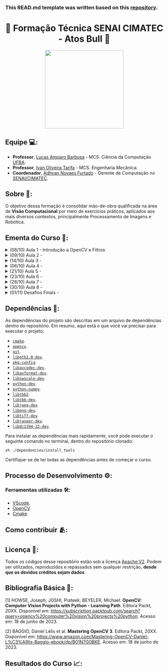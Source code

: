 
### This READ.md template was written based on this [repository](https://github.com/FernandoSchett/github_readme_template).

<h1 align="center">🌠 Formação Técnica SENAI CIMATEC - Atos Bull 🌠</h1>

<div align="center">
	<a href="link_for_webite">
	<img height = "250em" src = "https://github.com/FernandoSchett/github_readme_template/assets/80331486/1f037927-76de-43a3-89b0-41a488d3a33c" />
    </a>
</div>

## Equipe 💻:

- **Professor**, [Lucas Amparo Barbosa](https://lucasamparo.github.io) - MCS. Ciência da Computação [UFBA](https://www.ufba.br/).
- **Professor**, [Ivan Oliveira Tarifa](http://lattes.cnpq.br/9965035625458999) - MCS. Engenharia Mecânica.
- **Coordenador**, [Adhvan Novaes Furtado](http://lattes.cnpq.br/2180231474465012) - Gerente de Computação no [SENAI/CIMATEC](https://www.senaicimatec.com.br/).

## Sobre 🤔:

O objetivo dessa formação é consolidar mão-de-obra qualificada na área de **Visão Computacional** por meio de exercícios práticos, aplicados aos mais diversos contextos, principalmente Processamento de Imagens e Robótica.

## Ementa do Curso 🏫:

<details>
<summary>(08/10) Aula 1 - Introdução a OpenCV e Filtros</summary>
	<ul>
		<li>Conteúdo</li>
		<ul>
			<li>Compilação do Opencv</li>
			<li>Manipulando Arquivos e Câmeras</li>
			<li>Filtrando Imagens</li>
		</ul>
		<li><a href="https://github.com/lucasamparo/curso_visao_cimatec/tree/master/aula_2/src">Códigos</a></li>
		<li><a href="https://github.com/lucasamparo/curso_visao_cimatec/blob/master/aula_1/Aula%201%20-%20Introdu%C3%A7%C3%A3o%20Opencv%20e%20filtros.pdf">Slides</a></li>
	</ul>
</details>
<details>
<summary>(09/10) Aula 2 -</summary>
	<ul>
		<li>Conteúdo</li>
		<ul>
			<li>Filtros Avançados</li>
			<li>Detecção de Bordas</li>
			<li>Contornos</li>
			<li>Segmentação</li>
		</ul>
		<li><a href="https://github.com/lucasamparo/curso_visao_cimatec/tree/master/aula_2/src">Códigos</a></li>
		<li><a href="https://github.com/lucasamparo/curso_visao_cimatec/blob/master/aula_2/Aula%202%20-%20Bordas%2C%20Filtros%20Avan%C3%A7ados%20e%20Segmenta%C3%A7%C3%A3o..pdf">Slides</a></li>
	</ul>
</details>
<details>
<summary>(14/10) Aula 3 - </summary>
  <ul>
    <li>Conteúdo</li>
    <ul>
      <li>Keypoints</li>
      <li>Keypoint Matching</li>
      <li>Stitching</li>
    </ul>
    <li><a href="https://github.com/lucasamparo/curso_visao_cimatec/tree/master/aula_3/src">Códigos</a></li>
    <li><a href="https://github.com/lucasamparo/curso_visao_cimatec/blob/master/aula_3/aula_3.pdf">Slides</a></li>
  </ul>
</details>
<details>
<summary>(06/10) Aula 4 - </summary>
  <ul>
    <li>Conteúdo</li>
    <ul>
      <li>Haar Cascade</li>
      <li>Tracking de Faces</li>
      <li>Tracking de outras partes do corpo</li>
    </ul>
    <li><a href="https://github.com/lucasamparo/curso_visao_cimatec/tree/master/aula_4/src">Códigos</a></li>
    <li><a href="https://github.com/lucasamparo/curso_visao_cimatec/blob/master/aula_4/aula_4.pdf">Slides</a></li>
  </ul>
</details>
<details>
<summary>(21/10) Aula 5 -</summary>
  <ul>
    <li>Conteúdo</li>
    <ul>
      <li>O espaço R3</li>
      <li>Representações de Profundidade</li>
      <li>Transformações em R3</li>
      <li>Mapa de Disparidade</li>
      <li>Projeção e Deprojeção de nuvens de ponto</li>
    </ul>
    <li><a href="https://github.com/lucasamparo/curso_visao_cimatec/tree/master/aula_5/src">Códigos</a></li>
    <li><a href="https://github.com/lucasamparo/curso_visao_cimatec/blob/master/aula_5/aula_5.pdf">Slides</a></li>
  </ul>
</details>
<details>
<summary>(23/10) Aula 6 -</summary>
  <ul>
    <li>Conteúdo</li>
    <ul>
      <li>Objeto 3D</li>
      <li>Sensores</li>
      <li>Shape from Motion</li>
      <li>ICP</li>
      <li>Registration</li>
    </ul>
    <li><a href="https://github.com/lucasamparo/curso_visao_cimatec/blob/master/aula_6/aula_6.pdf">Slides</a></li>
  </ul>
</details>
<details>
<summary>(28/10) Aula 7 - </summary>
  <ul>
    <li>Conteúdo</li>
    <ul>
      <li>Saliência Visual</li>
      <li>Mean Shift</li>
      <li>Padrões Visuais</li>
      <li>Support Vector Machine</li>
      <li>Introdução a Machine Learning</li>
    </ul>
    <li><a href="https://github.com/lucasamparo/curso_visao_cimatec/blob/master/aula_7/aula_7.pdf">Slides</a></li>
  </ul>
</details>
<details>
<summary>(30/10) Aula 8 - </summary>
  <ul>
    <li>Conteúdo</li>
    <ul> 
      <li>Reconhecimento em Geral</li>
      <li>Reconhecimento Facial</li>
      <li>Reconhecimento de Emoções</li>
    </ul>
    <li><a href="https://github.com/lucasamparo/curso_visao_cimatec/blob/master/aula_8/aula_8.pdf">Slides</a></li>
  </ul>
</details>
<details>
<summary>(01/11) Desafios Finais - </summary>
  <ul>
    <li>Conteúdo</li>
    <ul>
      <li>Puzzle</li>
      <li>Oil in Canvas</li>
      <li>Pencil Sketch</li>
      <li>Cubic Mosaic</li>
    </ul>
    <li><a href="https://github.com/lucasamparo/curso_visao_cimatec/tree/master/dasafios">Código</a></li>
  </ul>
</details>

## Dependências 🚚:

As dependências do projeto são descritas em um arquivo de dependências dentro do repositório. Em resumo, aqui está o que você vai precisar para executar o projeto:

- [```cmake```]().
- [```opencv```]().
- [```git```]().
- [```libgtk2.0-dev```]().
- [```pkg-config```]().
- [```libavcodec-dev```]().
- [```libavformat-dev```]().
- [```libswscale-dev```]().
- [```python-dev```]().
- [```python-numpy```]().
- [```libtbb2```]().
- [```libtbb-dev```]().
- [```libjpeg-dev```]().
- [```libpng-dev```]().
- [```libtiff-dev```]().
- [```libjasper-dev```]().
- [```libdc1394-22-dev```]().

Para instalar as dependências mais rapidamente, você pode executar o seguinte comando no terminal, dentro do repositório clonado:

    sh ./dependencies/install_tools

Certifique-se de ter todas as dependências antes de começar o curso.

## Processo de Desenvolvimento ⚙️:

### Ferramentas utilizadas 🛠️:

- [VScode](https://code.visualstudio.com/).
- [OpenCV](https://opencv.org/).
- [Cmake](https://cmake.org/).

## Como contribuir 🫂:


## Licença 📜:

Todos os códigos desse repositório estão sob a licença [Apache V2](https://choosealicense.com/licenses/apache-2.0/). Podem ser utilizados, reproduzidos e repassados sem qualquer restrição, **desde que os devidos créditos sejam dados**.

## Bibliografia Básica 📙:

[1] HOWSE, Joseph; JOSHI, Prateek; BEYELER, Michael. **OpenCV: Computer Vision Projects with Python - Learning Path**. Editora Packt, 20XX. Disponível em: <https://subscription.packtpub.com/search?query=opencv%20computer%20vision%20projects%20python>. Acesso em: 18 de junho de 2023.

[2] BAGGIO, Daniel Lélis et al. **Mastering OpenCV 3**. Editora Packt, 20XX. Disponível em: <https://www.amazon.com/Mastering-OpenCV-Daniel-L%C3%A9lis-Baggio-ebook/dp/B01N7G0BKE>. Acesso em: 18 de junho de 2023.

## Resultados do Curso 📈: